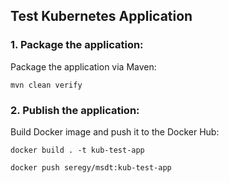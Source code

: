 ## Test Kubernetes Application
### 1. Package the application:
Package the application via Maven:
```
mvn clean verify
```

### 2. Publish the application:
Build Docker image and push it to the Docker Hub:
```
docker build . -t kub-test-app

docker push seregy/msdt:kub-test-app
```
